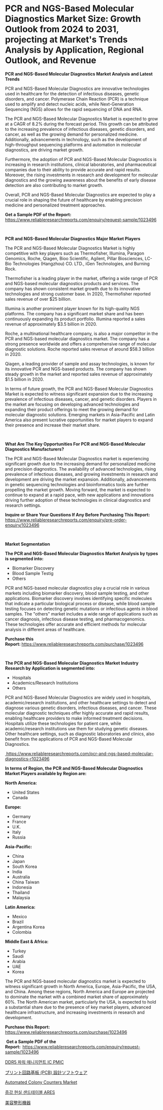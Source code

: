 <p><h1>PCR and NGS-Based Molecular Diagnostics Market Size: Growth Outlook from 2024 to 2031, projecting at Market's Trends Analysis by Application, Regional Outlook, and Revenue</h1></p><p><strong>PCR and NGS-Based Molecular Diagnostics Market Analysis and Latest Trends</strong></p>
<p><p>PCR and NGS-Based Molecular Diagnostics are innovative technologies used in healthcare for the detection of infectious diseases, genetic disorders, and cancer. Polymerase Chain Reaction (PCR) is a technique used to amplify and detect nucleic acids, while Next-Generation Sequencing (NGS) allows for the rapid sequencing of DNA and RNA.</p><p>The PCR and NGS-Based Molecular Diagnostics Market is expected to grow at a CAGR of 8.2% during the forecast period. This growth can be attributed to the increasing prevalence of infectious diseases, genetic disorders, and cancer, as well as the growing demand for personalized medicine. Additionally, advancements in technology, such as the development of high-throughput sequencing platforms and automation in molecular diagnostics, are driving market growth.</p><p>Furthermore, the adoption of PCR and NGS-Based Molecular Diagnostics is increasing in research institutions, clinical laboratories, and pharmaceutical companies due to their ability to provide accurate and rapid results. Moreover, the rising investments in research and development for molecular diagnostics and the growing awareness about the benefits of early disease detection are also contributing to market growth.</p><p>Overall, PCR and NGS-Based Molecular Diagnostics are expected to play a crucial role in shaping the future of healthcare by enabling precision medicine and personalized treatment approaches.</p></p>
<p><strong>Get a Sample PDF of the Report:&nbsp;</strong> <a href="https://www.reliableresearchreports.com/enquiry/request-sample/1023496">https://www.reliableresearchreports.com/enquiry/request-sample/1023496</a></p>
<p>&nbsp;</p>
<p><strong>PCR and NGS-Based Molecular Diagnostics Major Market Players</strong></p>
<p><p>The PCR and NGS-Based Molecular Diagnostics Market is highly competitive with key players such as Thermofisher, Illumina, Paragon Genomics, Roche, Qiagen, Bioo Scientific, Agilent, Pillar Biosciences, LC-Bio Technologies (Hangzhou) CO. LTD., iGen Technologies, and Burning Rock.</p><p>Thermofisher is a leading player in the market, offering a wide range of PCR and NGS-based molecular diagnostics products and services. The company has shown consistent market growth due to its innovative technologies and strong customer base. In 2020, Thermofisher reported sales revenue of over $25 billion.</p><p>Illumina is another prominent player known for its high-quality NGS platforms. The company has a significant market share and has been continuously expanding its product portfolio. Illumina reported a sales revenue of approximately $3.5 billion in 2020.</p><p>Roche, a multinational healthcare company, is also a major competitor in the PCR and NGS-based molecular diagnostics market. The company has a strong presence worldwide and offers a comprehensive range of molecular diagnostic solutions. Roche reported sales revenue of around $58.3 billion in 2020.</p><p>Qiagen, a leading provider of sample and assay technologies, is known for its innovative PCR and NGS-based products. The company has shown steady growth in the market and reported sales revenue of approximately $1.5 billion in 2020.</p><p>In terms of future growth, the PCR and NGS-Based Molecular Diagnostics Market is expected to witness significant expansion due to the increasing prevalence of infectious diseases, cancer, and genetic disorders. Players in the market are focusing on developing advanced technologies and expanding their product offerings to meet the growing demand for molecular diagnostic solutions. Emerging markets in Asia-Pacific and Latin America also present lucrative opportunities for market players to expand their presence and increase their market share.</p></p>
<p>&nbsp;</p>
<p><strong>What Are The Key Opportunities For PCR and NGS-Based Molecular Diagnostics Manufacturers?</strong></p>
<p><p>The PCR and NGS-Based Molecular Diagnostics market is experiencing significant growth due to the increasing demand for personalized medicine and precision diagnostics. The availability of advanced technologies, rising prevalence of infectious diseases, and growing investments in research and development are driving the market expansion. Additionally, advancements in genetic sequencing technologies and bioinformatics tools are further propelling the market growth. Moving forward, the market is expected to continue to expand at a rapid pace, with new applications and innovations driving further adoption of these technologies in clinical diagnostics and research settings.</p></p>
<p><strong>Inquire or Share Your Questions If Any Before Purchasing This Report:</strong> <a href="https://www.reliableresearchreports.com/enquiry/pre-order-enquiry/1023496">https://www.reliableresearchreports.com/enquiry/pre-order-enquiry/1023496</a></p>
<p>&nbsp;</p>
<p><strong>Market Segmentation</strong></p>
<p><strong>The PCR and NGS-Based Molecular Diagnostics Market Analysis by types is segmented into:</strong></p>
<p><ul><li>Biomarker Discovery</li><li>Blood Sample Testig</li><li>Others</li></ul></p>
<p><p>PCR and NGS-based molecular diagnostics play a crucial role in various markets including biomarker discovery, blood sample testing, and other applications. Biomarker discovery involves identifying specific molecules that indicate a particular biological process or disease, while blood sample testing focuses on detecting genetic mutations or infectious agents in blood samples. The "others" market includes a wide range of applications such as cancer diagnosis, infectious disease testing, and pharmacogenomics. These technologies offer accurate and efficient methods for molecular analysis in different areas of healthcare.</p></p>
<p><strong>Purchase this Report:&nbsp;</strong><a href="https://www.reliableresearchreports.com/purchase/1023496">https://www.reliableresearchreports.com/purchase/1023496</a></p>
<p>&nbsp;</p>
<p><strong>The PCR and NGS-Based Molecular Diagnostics Market Industry Research by Application is segmented into:</strong></p>
<p><ul><li>Hospitals</li><li>Academics/Research Institutions</li><li>Others</li></ul></p>
<p><p>PCR and NGS-Based Molecular Diagnostics are widely used in hospitals, academic/research institutions, and other healthcare settings to detect and diagnose various genetic disorders, infectious diseases, and cancer. These molecular diagnostic techniques offer highly accurate and rapid results, enabling healthcare providers to make informed treatment decisions. Hospitals utilize these technologies for patient care, while academic/research institutions use them for studying genetic diseases. Other healthcare settings, such as diagnostic laboratories and clinics, also benefit from the applications of PCR and NGS-Based Molecular Diagnostics.</p></p>
<p><a href="https://www.reliableresearchreports.com/pcr-and-ngs-based-molecular-diagnostics-r1023496">&nbsp;https://www.reliableresearchreports.com/pcr-and-ngs-based-molecular-diagnostics-r1023496</a></p>
<p><strong>In terms of Region, the PCR and NGS-Based Molecular Diagnostics Market Players available by Region are:</strong></p>
<p>
    <p> <strong> North America: </strong>
        <ul>
            <li>United States</li>
            <li>Canada</li>
        </ul>
        </p> 
    <p> <strong> Europe: </strong>
        <ul>
            <li>Germany</li>
            <li>France</li>
            <li>U.K.</li>
            <li>Italy</li>
            <li>Russia</li>
        </ul>
        </p> 
    <p> <strong> Asia-Pacific: </strong>
        <ul>
            <li>China</li>
            <li>Japan</li>
            <li>South Korea</li>
            <li>India</li>
            <li>Australia</li>
            <li>China Taiwan</li>
            <li>Indonesia</li>
            <li>Thailand</li>
            <li>Malaysia</li>
        </ul>
        </p> 
    <p> <strong> Latin America: </strong>
        <ul>
            <li>Mexico</li>
            <li>Brazil</li>
            <li>Argentina Korea</li>
            <li>Colombia</li>
        </ul>
        </p> 
    <p> <strong> Middle East & Africa: </strong>
        <ul>
            <li>Turkey</li>
            <li>Saudi</li>
            <li>Arabia</li>
            <li>UAE</li>
            <li>Korea</li>
        </ul>
    </p>
    </p>
<p><p>The PCR and NGS-based molecular diagnostics market is expected to witness significant growth in North America, Europe, Asia-Pacific, the USA, and China. Among these regions, North America and Europe are projected to dominate the market with a combined market share of approximately 60%. The North American market, particularly the USA, is expected to hold a substantial share due to the presence of key market players, advanced healthcare infrastructure, and increasing investments in research and development.</p></p>
<p><strong>Purchase this Report: </strong><a href="https://www.reliableresearchreports.com/purchase/1023496">https://www.reliableresearchreports.com/purchase/1023496</a></p>
<p>&nbsp;<strong>Get a Sample PDF of the Report:&nbsp;&nbsp;</strong><a href="https://www.reliableresearchreports.com/enquiry/request-sample/1023496">https://www.reliableresearchreports.com/enquiry/request-sample/1023496</a></p>
<p><strong></strong></p>
<p><p><a href="https://github.com/Skyleitney456456/Market-Research-Report-List-2/blob/main/1734502179583.md">DDR5 파워 매니지먼트 IC PMIC</a></p><p><a href="https://github.com/EstaSprer20231/Market-Research-Report-List-2/blob/main/8788562166399.md">プリント回路基板 (PCB) 設計ソフトウェア</a></p><p><a href="https://github.com/KeeganBarrows2023/Market-Research-Report-List-1/blob/main/automated-colony-counters-market.md">Automated Colony Counters Market</a></p><p><a href="https://github.com/vs10l4sfg5c/Market-Research-Report-List-2/blob/main/6598058179582.md">증강 현실 샌드테이블 ARES</a></p><p><a href="https://github.com/vlcostes/Market-Research-Report-List-2/blob/main/2077423166398.md">美容整形機器</a></p></p>